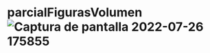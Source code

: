 # parcialFigurasVolumen![Captura de pantalla 2022-07-26 175855](https://user-images.githubusercontent.com/102628090/181126446-b80e1438-32fc-4b0c-8500-b9d7656b99dc.png)
